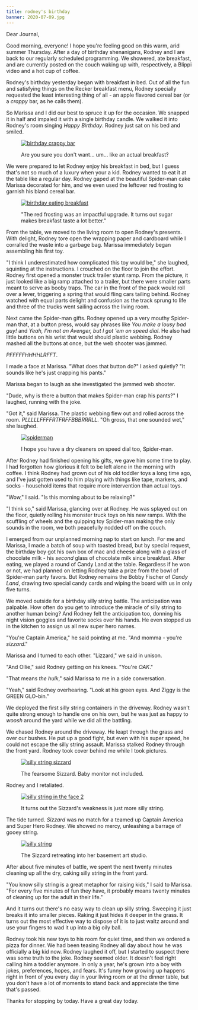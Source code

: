 ```yaml
---
title: rodney's birthday
banner: 2020-07-09.jpg
---
```


Dear Journal,

Good morning, everyone!  I hope you're feeling good on this warm, arid
summer Thursday.  After a day of birthday shenanigans, Rodney and I
are back to our regularly scheduled programming.  We showered, ate
breakfast, and are currently posted on the couch waking up with,
respectively, a Blippi video and a hot cup of coffee.

Rodney's birthday yesterday began with breakfast in bed.  Out of all
the fun and satisfying things on the Recker breakfast menu, Rodney
specially requested the least interesting thing of all - an apple
flavored cereal bar (or a _crappy_ bar, as he calls them).

So Marissa and I did our best to spruce it up for the occasion.  We
snapped it in half and impaled it with a single birthday candle.  We
walked it into Rodney's room singing _Happy Birthday_.  Rodney just
sat on his bed and smiled.

<figure>
  <a href="/images/birthday-crappy-bar.jpg">
    <img alt="birthday crappy bar" src="/images/birthday-crappy-bar.jpg"/>
  </a>
  <figcaption>
    <p>Are you sure you don't want... um... like an actual breakfast?</p>
  </figcaption>
</figure>

We were prepared to let Rodney enjoy his breakfast in bed, but I guess
that's not so much of a luxury when your a kid.  Rodney wanted to eat
it at the table like a regular day.  Rodney gaped at the beautiful
Spider-man cake Marissa decorated for him, and we even used the
leftover red frosting to garnish his bland cereal bar.

<figure>
  <a href="/images/birthday-eating-breakfast.jpg">
    <img alt="birthday eating breakfast" src="/images/birthday-eating-breakfast.jpg"/>
  </a>
  <figcaption>
    <p>"The red frosting was an impactful upgrade.  It turns out
sugar makes breakfast taste a lot better."</p>
  </figcaption>
</figure>

From the table, we moved to the living room to open Rodney's
presents.  With delight, Rodney tore open the wrapping paper and
cardboard while I corralled the waste into a garbage bag.  Marissa
immediately began assembling his first toy.

"I think I underestimated how complicated this toy would be," she
laughed, squinting at the instructions.  I crouched on the floor to
join the effort.  Rodney first opened a monster truck trailer stunt
ramp.  From the picture, it just looked like a big ramp attached to a
trailer, but there were smaller parts meant to serve as booby traps.
The car in the front of the pack would roll over a lever, triggering a
spring that would fling cars tailing behind.  Rodney watched with
equal parts delight and confusion as the track sprung to life and
three of the trucks went sailing across the living room.

Next came the Spider-man gifts.  Rodney opened up a very mouthy
Spider-man that, at a button press, would say phrases like _You make a
lousy bad guy!_ and _Yeah, I'm not an Avenger, but I got 'em on speed
dial_.  He also had little buttons on his wrist that would should
plastic webbing.  Rodney mashed all the buttons at once, but the web
shooter was jammed.

_PFFFFFHHHHLRFFT_.

I made a face at Marissa.  "What does that button do?" I asked
quietly?  "It sounds like he's just crapping his pants."

Marissa began to laugh as she investigated the jammed web shooter.

"Dude, why is there a button that makes Spider-man crap his pants?" I
laughed, running with the joke.

"Got it," said Marissa.  The plastic webbing flew out and rolled
across the room.  _PLLLLLFFFFRTFRFFBBBRRRLL_.  "Oh gross, that one
sounded wet," she laughed.

<figure>
  <a href="/images/spiderman.jpg">
    <img alt="spiderman" src="/images/spiderman.jpg"/>
  </a>
  <figcaption>
    <p>I hope you have a dry cleaners on speed dial too, Spider-man.</p>
  </figcaption>
</figure>

After Rodney had finished opening his gifts, we gave him some time to
play.  I had forgotten how glorious it felt to be left alone in the
morning with coffee.  I think Rodney had grown out of his old toddler
toys a long time ago, and I've just gotten used to him playing with
things like tape, markers, and socks - household items that require
more intervention than actual toys.

"Wow," I said.  "Is this morning about to be relaxing?"

"I think so," said Marissa, glancing over at Rodney.  He was splayed
out on the floor, quietly rolling his monster truck toys on his new
ramps.  With the scuffling of wheels and the quipping toy Spider-man
making the only sounds in the room, we both peacefully nodded off on
the couch.

I emerged from our unplanned morning nap to start on lunch.  For me
and Marissa, I made a batch of soup with toasted bread, but by special
request, the birthday boy got his own box of mac and cheese along with
a glass of chocolate milk - his _second_ glass of chocolate milk since
breakfast.  After eating, we played a round of Candy Land at the
table.  Regardless if he won or not, we had planned on letting Rodney
take a prize from the bowl of Spider-man party favors.  But Rodney
remains the Bobby Fischer of _Candy Land_, drawing two special candy
cards and wiping the board with us in only five turns.

We moved outside for a birthday silly string battle.  The anticipation
was palpable.  How often do you get to introduce the miracle of silly
string to another human being?  And Rodney felt the anticipation too,
donning his night vision goggles and favorite socks over his hands.
He even stopped us in the kitchen to assign us all new super hero
names.

"You're Captain America," he said pointing at me.  "And momma - you're
_sizzard_."

Marissa and I turned to each other.  "Lizzard," we said in unison.

"And Ollie," said Rodney getting on his knees.  "You're _OAK_."

"That means _the hulk_," said Marissa to me in a side conversation.

"Yeah," said Rodney overhearing.  "Look at his green eyes.  And Ziggy
is the GREEN GLO-bin."

We deployed the first silly string containers in the driveway.  Rodney
wasn't quite strong enough to handle one on his own, but he was just
as happy to _woosh_ around the yard while we did all the battling.

We chased Rodney around the driveway.  He leapt through the grass and
over our bushes.  He put up a good fight, but even with his super
speed, he could not escape the silly string assault.  Marissa stalked
Rodney through the front yard.  Rodney took cover behind me while I
took pictures.

<figure>
  <a href="/images/silly-string-sizzard.jpg">
    <img alt="silly string sizzard" src="/images/silly-string-sizzard.jpg"/>
  </a>
  <figcaption>
    <p>The fearsome Sizzard.  Baby monitor not included.</p>
  </figcaption>
</figure>

Rodney and I retaliated.

<figure>
  <a href="/images/silly-string-in-the-face-2.jpg">
    <img alt="silly string in the face 2" src="/images/silly-string-in-the-face-2.jpg"/>
  </a>
  <figcaption>
    <p>It turns out the Sizzard's weakness is just more silly string.</p>
  </figcaption>
</figure>

The tide turned.  _Sizzard_ was no match for a teamed up Captain
America and Super Hero Rodney.  We showed no mercy, unleashing a
barrage of gooey string.

<figure>
  <a href="/images/silly-string.jpg">
    <img alt="silly string" src="/images/silly-string.jpg"/>
  </a>
  <figcaption>
    <p>The Sizzard retreating into her basement art studio.</p>
  </figcaption>
</figure>

After about five minutes of battle, we spent the next twenty minutes
cleaning up all the dry, caking silly string in the front yard.

"You know silly string is a great metaphor for raising kids," I said
to Marissa.  "For every five minutes of fun they have, it probably
means twenty minutes of cleaning up for the adult in their life."

And it turns out there's no easy way to clean up silly string.
Sweeping it just breaks it into smaller pieces.  Raking it just hides
it deeper in the grass.  It turns out the most effective way to
dispose of it is to just waltz around and use your fingers to wad it
up into a big oily ball.

Rodney took his new toys to his room for quiet time, and then we
ordered a pizza for dinner.  We had been teasing Rodney all day about
how he was officially a big kid now.  Rodney laughed it off, but I
started to suspect there was some truth to the joke.  Rodney seemed
older.  It doesn't feel right calling him a toddler anymore.  In only
a year, he's grown into a boy with jokes, preferences, hopes, and
fears.  It's funny how growing up happens right in front of you every
day in your living room or at the dinner table, but you don't have a
lot of moments to stand back and appreciate the time that's passed.

Thanks for stopping by today.  Have a great day today.
